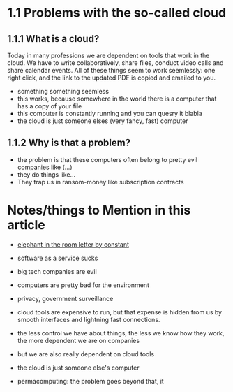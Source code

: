 # 1.1 Problems with the so-called cloud
## 1.1.1 What is a cloud?
Today in many professions we are dependent on tools that work in the cloud. We have to write collaboratively, share files, conduct video calls and share calendar events. All of these things seem to work seemlessly: one right click, and the link to the updated PDF is copied and emailed to you. 
- something something seemless
- this works, because somewhere in the world there is a computer that has a copy of your file
- this computer is constantly running and you can quesry it blabla
- the cloud is just someone elses (very fancy, fast) computer

## 1.1.2 Why is that a problem?
- the problem is that these computers often belong to pretty evil companies like (...)
- they do things like...
- They trap us in ransom-money like subscription contracts





# Notes/things to Mention in this article
- [elephant in the room letter by constant](https://constantvzw.org/wefts/elephant.en.html)
- software as a service sucks
- big tech companies are evil
- computers are pretty bad for the environment
- privacy, government surveillance
- cloud tools are expensive to run, but that expense is hidden from us by smooth interfaces and lightning fast connections.
- the less control we have about things, the less we know how they work, the more dependent we are on companies

- but we are also really dependent on cloud tools
- the cloud is just someone else's computer

- permacomputing: the problem goes beyond that, it 